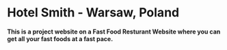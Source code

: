 # Hotel Smith - Warsaw, Poland 
**This is a project website on a Fast Food Resturant Website where you can get all your fast foods at a fast pace.**
